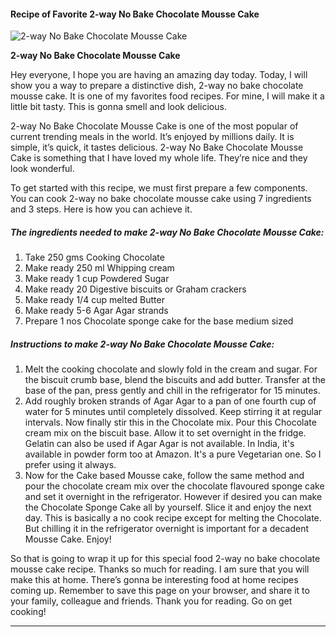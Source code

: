             

#### Recipe of Favorite 2-way No Bake Chocolate Mousse Cake

![2-way No Bake Chocolate Mousse Cake](https://img-global.cpcdn.com/recipes/85d0b7cfd4d92521/751x532cq70/2-way-no-bake-chocolate-mousse-cake-recipe-main-photo.jpg)

**2-way No Bake Chocolate Mousse Cake**

Hey everyone, I hope you are having an amazing day today. Today, I will show you a way to prepare a distinctive dish, 2-way no bake chocolate mousse cake. It is one of my favorites food recipes. For mine, I will make it a little bit tasty. This is gonna smell and look delicious.

2-way No Bake Chocolate Mousse Cake is one of the most popular of current trending meals in the world. It’s enjoyed by millions daily. It is simple, it’s quick, it tastes delicious. 2-way No Bake Chocolate Mousse Cake is something that I have loved my whole life. They’re nice and they look wonderful.

To get started with this recipe, we must first prepare a few components. You can cook 2-way no bake chocolate mousse cake using 7 ingredients and 3 steps. Here is how you can achieve it.

##### The ingredients needed to make 2-way No Bake Chocolate Mousse Cake:

1.  Take 250 gms Cooking Chocolate
2.  Make ready 250 ml Whipping cream
3.  Make ready 1 cup Powdered Sugar
4.  Make ready 20 Digestive biscuits or Graham crackers
5.  Make ready 1/4 cup melted Butter
6.  Make ready 5-6 Agar Agar strands
7.  Prepare 1 nos Chocolate sponge cake for the base medium sized

##### Instructions to make 2-way No Bake Chocolate Mousse Cake:

1.  Melt the cooking chocolate and slowly fold in the cream and sugar. For the biscuit crumb base, blend the biscuits and add butter. Transfer at the base of the pan, press gently and chill in the refrigerator for 15 minutes.
2.  Add roughly broken strands of Agar Agar to a pan of one fourth cup of water for 5 minutes until completely dissolved. Keep stirring it at regular intervals. Now finally stir this in the Chocolate mix. Pour this Chocolate cream mix on the biscuit base. Allow it to set overnight in the fridge. Gelatin can also be used if Agar Agar is not available. In India, it's available in powder form too at Amazon. It's a pure Vegetarian one. So I prefer using it always.
3.  Now for the Cake based Mousse cake, follow the same method and pour the chocolate cream mix over the chocolate flavoured sponge cake and set it overnight in the refrigerator. However if desired you can make the Chocolate Sponge Cake all by yourself. Slice it and enjoy the next day. This is basically a no cook recipe except for melting the Chocolate. But chilling it in the refrigerator overnight is important for a decadent Mousse Cake. Enjoy!

So that is going to wrap it up for this special food 2-way no bake chocolate mousse cake recipe. Thanks so much for reading. I am sure that you will make this at home. There’s gonna be interesting food at home recipes coming up. Remember to save this page on your browser, and share it to your family, colleague and friends. Thank you for reading. Go on get cooking!

* * *